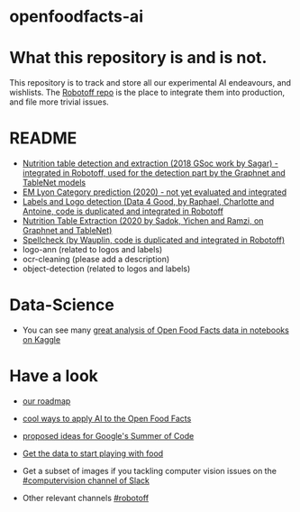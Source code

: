 # openfoodfacts-ai

# What this repository is and is not.
This repository is to track and store all our experimental AI endeavours, and wishlists. The [Robotoff repo](https://github.com/openfoodfacts/robotoff) is the place to integrate them into production, and file more trivial issues.

# README
* [Nutrition table detection and extraction (2018 GSoc work by Sagar) - integrated in Robotoff, used for the detection part by the Graphnet and TableNet models](https://github.com/openfoodfacts/openfoodfacts-ai/tree/develop/GSoC2018/table_detection)
* [EM Lyon Category prediction (2020) - not yet evaluated and integrated](https://github.com/openfoodfacts/openfoodfacts-ai/blob/develop/ai-emlyon/README.md)
* [Labels and Logo detection (Data 4 Good, by Raphael, Charlotte and Antoine, code is duplicated and integrated in Robotoff](https://github.com/openfoodfacts/openfoodfacts-ai/blob/develop/data4good_logo_detection/README.md)
* [Nutrition Table Extraction (2020 by Sadok, Yichen and Ramzi, on Graphnet and TableNet)](https://github.com/openfoodfacts/openfoodfacts-ai/blob/develop/nutrition-table-extraction/data_exploration/README.md)
* [Spellcheck (by Wauplin, code is duplicated and integrated in Robotoff)](https://github.com/openfoodfacts/openfoodfacts-ai/blob/develop/spellcheck/README.md)
* logo-ann (related to logos and labels)
* ocr-cleaning (please add a description)
* object-detection (related to logos and labels)

# Data-Science
* You can see many [great analysis of Open Food Facts data in notebooks on Kaggle](https://www.kaggle.com/openfoodfacts/world-food-facts)
# Have a look 
* [our roadmap](https://wiki.openfoodfacts.org/Artificial_Intelligence/Robotoff/Roadmap)
* [cool ways to apply AI to the Open Food Facts](https://github.com/openfoodfacts/openfoodfacts-ai/issues)
* [proposed ideas for Google's Summer of Code](https://en.wiki.openfoodfacts.org/Student_projects/GSOC/Proposals#Data_science)

* [Get the data to start playing with food](https://world.openfoodfacts.org/data)
* Get a subset of images if you tackling computer vision issues on the [#computervision channel of Slack](https://slack.openfoodfacts.org)
* Other relevant channels [#robotoff](https://slack.openfoodfacts.org)
